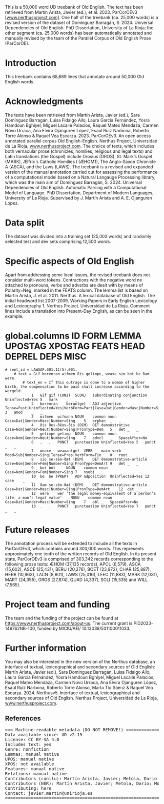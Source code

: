 This is a 50,000 word UD treebank of Old English.
The text has been retrieved from Martín Arista, Javier (ed.), et al. 2023. ParCorOEv3 [www.nerthusproject.com].
One half of the treebank (ca. 25,000 words) is a revised version of the dataset of Domínguez Barragán, S. 2024. Universal Dependencies of Old English. PhD Dissertation, University of La Rioja; the other segment (ca. 25.000 words) has been automatically annotated and manually revised by the team of the Parallel Corpus of Old English Prose (ParCorOE).


# Introduction

This treebank contains 68,689 lines that annotate around 50,000 Old English words.


# Acknowledgments

The texts have been retrieved from Martín Arista, Javier (ed.), Sara Domínguez Barragán, Luisa Fidalgo Allo, Laura García Fernández, Yosra Hamdoun Bghiyel, Miguel Lacalle Palacios, Raquel Mateo Mendaza, Carmen Novo Urraca, Ana Elvira Ojanguren López, Esaúl Ruíz Narbona, Roberto Torre Alonso & Raquel Vea Escarza. 2023. ParCorOEv3. An open access annotated parallel corpus Old English-English. Nerthus Project, Universidad de La Rioja, www.nerthusproject.com. The choice of texts, which includes both vernacular prose (chronicles, homilies, religious and legal texts) and Latin translations (the Gospel) include Orosius (OROS), St. Mark’s Gospel (MARK), Ælfric ́s Catholic Homilies I (ÆHOM1), The Anglo-Saxon Chronicle A (ASCA), and the Laws (LAWS). 
The treebank is a revised and expanded version of the manual annotation carried out for assessing the performance of a computational model based on a Natural Langauge Processing library, which was the main aim of Domínguez Barragán, S. 2024. Universal Dependencies of Old English. Automatic Parsing with a Computational Model of Language. PhD Dissertation, Department of Modern Languages, University of La Rioja. Supervised by J. Martín Arista and A. E. Ojanguren López.

# Data split

The dataset was divided into a training set (25,000 words) and randomly selected test and dev sets comprising 12,500 words.


# Specific aspects of Old English
Apart from addressing some local issues, the revised treebank does not consider multi-word tokens. Contractions with the negative word ne attached to pronouns, verbs and adverbs are dealt with by means of Polarity=Neg, marked in the FEATS column. 
The lemma list is based on Martín Arista, J. et al. 2011. Nerthus. A lexical database of Old English. The initial headword list 2007-2009. Working Papers in Early English Lexicology and Lexicography 1. Nerthus Project. Universidad de La Rioja.
Comment lines include a translation into Present-Day English, as can be seen in the example.

# global.columns ID FORM LEMMA UPOSTAG XPOSTAG FEATS HEAD DEPREL DEPS MISC
	# sent_id = LAWSAF.001.11(5).001.
		# text = Gif borenran wifmen ðis gelimpe, weaxe sio bot be ðam were.
			# text_en = If this outrage is done to a woman of higher birth, the compensation to be paid shall increase according to the wergeld.
				1	Gif	gif (CONJ)	SCONJ	subordinating conjunction	Uninflected=Yes	5	mark	_	_
				2	borenran	beran(ge)	ADJ	adjective	Tense=Past|Uninflected=Yes|VerbForm=Part|Case=Dat|Gender=Masc|Number=Sing	3	amod	_	_
				3	wifmen	wīfmann	NOUN	common noun	Case=Dat|Gender=Masc|Number=Sing	5	orphan	_	_
				4	ðis	ðes-ðēos-ðis (DEM)	DET	demonstrative	Case=Nom|Gender=Neut|Number=Sing|PronType=Dem	5	det	_	_
				5	gelimpe	gelimp 	NOUN	common noun	Case=Nom|Gender=Neut|Number=Sing	7	advcl	_	SpaceAfter=No
				6	,	,	PUNCT	punctuation	Uninflected=Yes	5	punct	_	_
				7	weaxe	weaxan(ge)	VERB	main verb	Mood=Sub|Number=Sing|Tense=Pres|VerbForm=Fin	0	root	_	_
				8	sio	se-sēo-ðæt (DEM)	DET	demonstrative-article	Case=Nom|Gender=Fem|Number=Sing|PronType=DemArt	9	det	_	_
				9	bot	bōt 	NOUN	common noun	Case=Nom|Gender=Fem|Number=Sing	7	nsubj	_	_
				10	be	be (PREP)	ADP	adposition	Uninflected=Yes	12	case	_	_
				11	ðam	se-sēo-ðæt (DEM)	DET	demonstrative-article	Case=Dat|Gender=Masc|Number=Sing|PronType=DemArt	12	det	_	_
				12	were	wer ‘the legal money-equivalent of a person’s life, a man’s legal value’	NOUN	common noun	Case=Dat|Gender=Masc|Number=Sing	7	obl	_	SpaceAfter=No
				13	.	.	PUNCT	punctuation	Uninflected=Yes	7	punct	_	_


# Future releases

The annotation process will be extended to include all the texts in ParCorOEv3, which contains around 300,000 words. This represents approximately one tenth of the written records of Old English. In its present state, ParCorOEv3 is comprised of 303,342 records corresponding to the following prose texts: ÆHOM (37,135 records), APOL (6,579), ASCA (15,602), ASCE (25,431), BERU (20,376), BOET (23,972), CHAR (25,887), HERB (10,863), LACN (8,901), LAWS (25,016), LEEC (11,883), MARK (12,031), MART (24,355), OROS (27,874), QUAD (4,337), SOLI (15,535) and WILL (7,565).

# Project team and funding
			
The team and the funding of the project can be found at https://www.nerthusproject.com/about-us. The current grant is PID2023-149762NB-100, funded by MICIU/AEI/ 10.13039/501100011033.

# Further information

You may also be interested in the new version of the Nerthus database, an interface of textual, lexicographical and secondary sources of Old English: Martín Arista, Javier (ed.), Sara Domínguez Barragán, Luisa Fidalgo Allo, Laura García Fernández, Yosra Hamdoun Bghiyel, Miguel Lacalle Palacios, Raquel Mateo Mendaza, Carmen Novo Urraca, Ana Elvira Ojanguren López, Esaúl Ruíz Narbona, Roberto Torre Alonso, Marta Tío Sáenz & Raquel Vea Escarza. 2024. Nerthusv5. Interface of textual, lexicographical and secondary sources of Old English. Nerthus Project, Universidad de La Rioja, www.nerthusproject.com. 

## References

<pre>
=== Machine-readable metadata (DO NOT REMOVE!) ================================
Data available since: UD v2.15
License: CC BY-SA 4.0
Includes text: yes
Genre: nonfiction
Lemmas: manual native
UPOS: manual native
XPOS: not available
Features: manual native
Relations: manual native
Contributors (conllu): Martín Arista, Javier; Metola, Dario
Contributors (NER): Martín Arista, Javier; Metola, Dario; Morris, Daniel Blake
Contributing: here
Contact: javier.martin@unirioja.es
===============================================================================
</pre>

